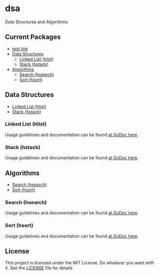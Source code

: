 # dsa
Data Structures and Algorithms


## Current Packages #
* [test link](#abcd)
* [Data Structures](#data-structures)
	* [Linked List (hlist)](#linked-list)
	* [Stack (hstack)](#stack)
* [Algorithms](#algorithms)
	* [Search (hsearch)](#search)
	* [Sort (hsort)](#sort)


## Data Structures
* [Linked List (hlist)](#linked-list)
* [Stack (hstack)](#stack)

### Linked List (hlist)
<a name="abcd"></a>
Usage guidelines and documentation can be found [at GoDoc here](https://godoc.org/github.com/snhilde/dsa/data_structures/hlist).

### Stack (hstack)
Usage guidelines and documentation can be found [at GoDoc here](https://godoc.org/github.com/snhilde/dsa/data_structures/hstack).


## Algorithms
* [Search (hsearch)](#search)
* [Sort (hsort)](#sort)

### Search (hsearch)
Usage guidelines and documentation can be found [at GoDoc here](https://godoc.org/github.com/snhilde/dsa/algorithms/hsearch).

### Sort (hsort)
Usage guidelines and documentation can be found [at GoDoc here](https://godoc.org/github.com/snhilde/dsa/algorithms/hsort).


## License ##
This project is licensed under the MIT License. Do whatever you want with it.
See the [LICENSE](LICENSE) file for details
